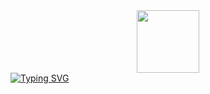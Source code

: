 <div id="header" align="center">
  <img src="https://media.giphy.com/media/M9gbBd9nbDrOTu1Mqx/giphy.gif" width="100"/>
</div>
<a href="https://git.io/typing-svg"><img src="https://readme-typing-svg.herokuapp.com?font=Fira+Code&size=70&pause=1020&color=112AF7&center=true&vCenter=true&width=1050&height=400&lines=+RESTful-API." alt="Typing SVG" /></a>
